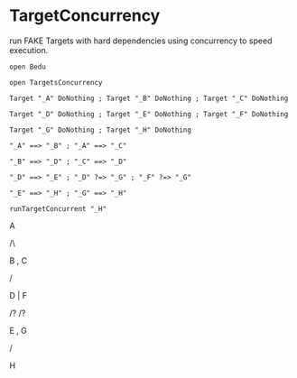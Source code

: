 # TargetConcurrency
run FAKE Targets with hard dependencies using concurrency to speed execution.

`
open Bedu
`

`
open TargetsConcurrency
`

`
Target "_A" DoNothing ; Target "_B" DoNothing ; Target "_C" DoNothing
`

`
Target "_D" DoNothing ; Target "_E" DoNothing ; Target "_F" DoNothing
`

`
Target "_G" DoNothing ; Target "_H" DoNothing
`

`
"_A" ==> "_B" ; "_A" ==> "_C"
`

`
"_B" ==> "_D" ; "_C" ==> "_D"
`

`
"_D" ==> "_E" ; "_D" ?=> "_G" ; "_F" ?=> "_G"
`

`
"_E" ==> "_H" ; "_G" ==> "_H"
`

`
runTargetConcurrent "_H"
`

A

/\

B , C

\/

D | F

/\? /?

E , G

\/

H
